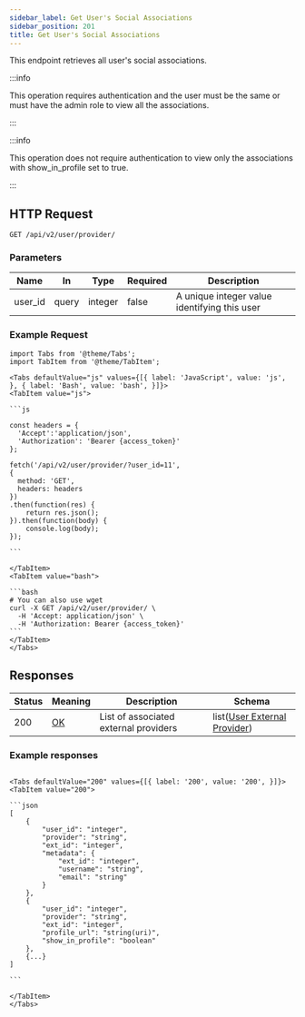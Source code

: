 ```yaml
---
sidebar_label: Get User's Social Associations
sidebar_position: 201
title: Get User's Social Associations
---
```


This endpoint retrieves all user's social associations.

:::info

This operation requires authentication and the user must be the same or must have the admin role to view all the associations.

:::

:::info

This operation does not require authentication to view only the associations with show_in_profile set to true.

:::

## HTTP Request

`GET /api/v2/user/provider/`

### Parameters

| Name    | In    | Type    | Required | Description                                  |
|---------|-------|---------|----------|----------------------------------------------|
| user_id | query | integer | false    | A unique integer value identifying this user |

### Example Request

````mdx-code-block
import Tabs from '@theme/Tabs';
import TabItem from '@theme/TabItem';

<Tabs defaultValue="js" values={[{ label: 'JavaScript', value: 'js', }, { label: 'Bash', value: 'bash', }]}>
<TabItem value="js">

```js

const headers = {
  'Accept':'application/json',
  'Authorization': 'Bearer {access_token}'
};

fetch('/api/v2/user/provider/?user_id=11',
{
  method: 'GET',
  headers: headers
})
.then(function(res) {
    return res.json();
}).then(function(body) {
    console.log(body);
});

```

</TabItem>
<TabItem value="bash">

```bash
# You can also use wget
curl -X GET /api/v2/user/provider/ \
  -H 'Accept: application/json' \
  -H 'Authorization: Bearer {access_token}'
```
</TabItem>
</Tabs>
````

## Responses

| Status | Meaning                                                 | Description                           | Schema                                                                               |
|--------|---------------------------------------------------------|---------------------------------------|--------------------------------------------------------------------------------------|
| 200    | [OK](https://tools.ietf.org/html/rfc7231#section-6.3.1) | List of associated external providers | list([User External Provider](/docs/apireference/v2/schemas/user_external_provider)) |

### Example responses

````mdx-code-block

<Tabs defaultValue="200" values={[{ label: '200', value: '200', }]}>
<TabItem value="200">

```json
[
    {
        "user_id": "integer",
        "provider": "string",
        "ext_id": "integer",
        "metadata": {
            "ext_id": "integer",
            "username": "string",
            "email": "string"
        }
    },
    {
        "user_id": "integer",
        "provider": "string",
        "ext_id": "integer",
        "profile_url": "string(uri)",
        "show_in_profile": "boolean"
    },
    {...}
]

```

</TabItem>
</Tabs>
````




